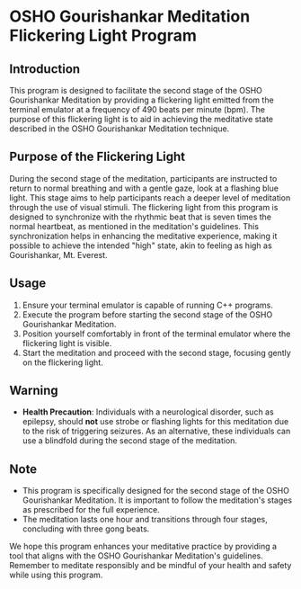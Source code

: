 # OSHO Gourishankar Meditation Flickering Light Program

## Introduction
This program is designed to facilitate the second stage of the OSHO Gourishankar Meditation by providing a flickering light emitted from the terminal emulator at a frequency of 490 beats per minute (bpm). The purpose of this flickering light is to aid in achieving the meditative state described in the OSHO Gourishankar Meditation technique.

## Purpose of the Flickering Light
During the second stage of the meditation, participants are instructed to return to normal breathing and with a gentle gaze, look at a flashing blue light. This stage aims to help participants reach a deeper level of meditation through the use of visual stimuli. The flickering light from this program is designed to synchronize with the rhythmic beat that is seven times the normal heartbeat, as mentioned in the meditation's guidelines. This synchronization helps in enhancing the meditative experience, making it possible to achieve the intended "high" state, akin to feeling as high as Gourishankar, Mt. Everest.

## Usage
1. Ensure your terminal emulator is capable of running C++ programs.
2. Execute the program before starting the second stage of the OSHO Gourishankar Meditation.
3. Position yourself comfortably in front of the terminal emulator where the flickering light is visible.
4. Start the meditation and proceed with the second stage, focusing gently on the flickering light.

## Warning
- **Health Precaution**: Individuals with a neurological disorder, such as epilepsy, should **not** use strobe or flashing lights for this meditation due to the risk of triggering seizures. As an alternative, these individuals can use a blindfold during the second stage of the meditation.

## Note
- This program is specifically designed for the second stage of the OSHO Gourishankar Meditation. It is important to follow the meditation's stages as prescribed for the full experience.
- The meditation lasts one hour and transitions through four stages, concluding with three gong beats.

We hope this program enhances your meditative practice by providing a tool that aligns with the OSHO Gourishankar Meditation's guidelines. Remember to meditate responsibly and be mindful of your health and safety while using this program.

